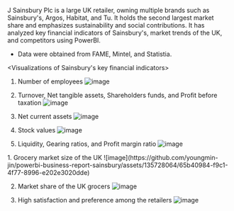 J Sainsbury Plc is a large UK retailer, owning multiple brands such as Sainsbury's, Argos, Habitat, and Tu. It holds the second largest market share and emphasizes sustainability and social contributions. It has analyzed key financial indicators of Sainsbury's, market trends of the UK, and competitors using PowerBI. 
- Data were obtained from FAME, Mintel, and Statistia.

<Visualizations of Sainsbury's key financial indicators>
1. Number of employees
![image](https://github.com/youngmin-jin/powerbi-business-report-sainsbury/assets/135728064/b2613411-8426-43ae-80db-e509d2c84c3a)

2. Turnover, Net tangible assets, Shareholders funds, and Profit before taxation
![image](https://github.com/youngmin-jin/powerbi-business-report-sainsbury/assets/135728064/ffc9ba71-a0e0-4d13-80a4-0f0fdd809949)

3. Net current assets
![image](https://github.com/youngmin-jin/powerbi-business-report-sainsbury/assets/135728064/6db72630-26a4-45ae-b4fc-3ead82ed44de)

4. Stock values
![image](https://github.com/youngmin-jin/powerbi-business-report-sainsbury/assets/135728064/4512b9fa-ac77-4dbb-9c54-24278a823ea7)

5. Liquidity, Gearing ratios, and Profit margin ratio
![image](https://github.com/youngmin-jin/powerbi-business-report-sainsbury/assets/135728064/1b9912fc-4e3a-4af3-a984-08c8074ee030)


<Market and competitors analysis>
1. Grocery market size of the UK
![image](https://github.com/youngmin-jin/powerbi-business-report-sainsbury/assets/135728064/65b40984-f9c1-4f77-8996-e202e3020dde)

2. Market share of the UK grocers
![image](https://github.com/youngmin-jin/powerbi-business-report-sainsbury/assets/135728064/5f565701-c7b6-4dc4-939f-fe6102502baf)

3. High satisfaction and preference among the retailers
![image](https://github.com/youngmin-jin/powerbi-business-report-sainsbury/assets/135728064/d45ccae0-ca35-420a-ab18-5c5f9b89c4a7)

